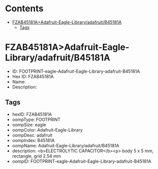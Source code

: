 



Contents
========

* [FZAB45181A>Adafruit-Eagle-Library/adafruit/B45181A](#fzab45181aadafruit-eagle-libraryadafruitb45181a)
	* [Tags](#tags)

# FZAB45181A>Adafruit-Eagle-Library/adafruit/B45181A

- ID: FOOTPRINT-eagle-Adafruit-Eagle-Library-adafruit-B45181A
- Hex ID: FZAB45181A
- Name: 
- Description: 

## Tags

- hexID: FZAB45181A
- oompType: FOOTPRINT
- oompSize: eagle
- oompColor: Adafruit-Eagle-Library
- oompDesc: adafruit
- oompIndex: B45181A
- oompName: Adafruit-Eagle-Library/adafruit/B45181A
- description: &lt;b&gt;ELECTROLYTIC CAPACITOR&lt;/b&gt;&lt;p&gt;
body 5 x 5 mm, rectangle, grid 2.54 mm
- oompID: FOOTPRINT-eagle-Adafruit-Eagle-Library-adafruit-B45181A
